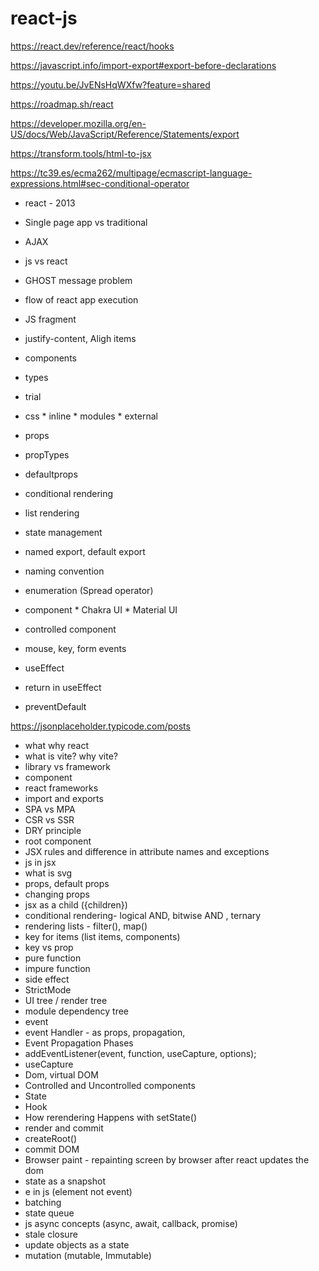 # react-js

https://react.dev/reference/react/hooks

https://javascript.info/import-export#export-before-declarations

https://youtu.be/JvENsHqWXfw?feature=shared

https://roadmap.sh/react

https://developer.mozilla.org/en-US/docs/Web/JavaScript/Reference/Statements/export

https://transform.tools/html-to-jsx

https://tc39.es/ecma262/multipage/ecmascript-language-expressions.html#sec-conditional-operator

* react - 2013
* Single page app vs traditional
* AJAX
* js vs react
* GHOST message problem
* flow of react app execution
* JS fragment


* justify-content, Aligh items

* components
* types
* trial
* css
        * inline
        * modules
        * external

* props
* propTypes
* defaultprops
* conditional rendering
* list rendering
* state management
* named export, default export
* naming convention
* enumeration (Spread operator)




* component
        * Chakra UI
        * Material UI

* controlled component
* mouse, key, form events
* useEffect
* return in useEffect
* preventDefault



https://jsonplaceholder.typicode.com/posts




* what why react
* what is vite? why vite?
* library vs framework
* component
* react frameworks
* import and exports
* SPA vs MPA
* CSR vs SSR
* DRY principle
* root component
* JSX rules and difference in attribute names and exceptions
* js in jsx
* what is svg
* props, default props
* changing props
* jsx as a child ({children})
* conditional rendering- logical AND, bitwise AND , ternary
* rendering lists - filter(), map()
* key for items (list items, components)
* key vs prop
* pure function
* impure function
* side effect
* StrictMode
* UI tree / render tree
* module dependency tree
* event
* event Handler - as props, propagation, 
* Event Propagation Phases
* addEventListener(event, function, useCapture, options);
* useCapture
* Dom, virtual DOM
* Controlled and Uncontrolled components
* State
* Hook
* How rerendering Happens with setState()
* render and commit
* createRoot()
* commit DOM
* Browser paint - repainting screen by browser after react updates the dom
* state as a snapshot
* e in js (element not event)
* batching
* state queue
* js async concepts (async, await, callback, promise)
* stale closure
* update objects as a state
* mutation (mutable, Immutable)









        




